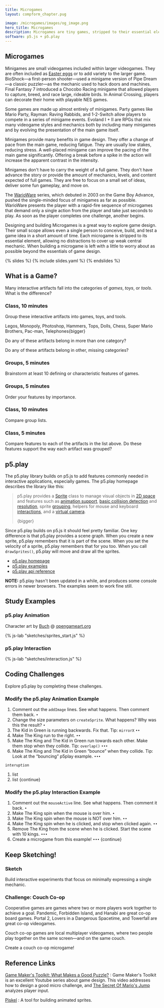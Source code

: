 ```yaml
---
title: Microgames
layout: compform_chapter.pug

image: /microgames/images/og_image.png
hero_title: Microgames
description: Microgames are tiny games, stripped to their essential elements, often playable in a few seconds.
software: p5.js + p5.play
---
```


<!--
<script>
TogetherJSConfig_hubBase = "https://clover-grateful-source.glitch.me/";
//https://clover-grateful-source.glitch.me/
</script>
<script src="https://togetherjs.com/togetherjs-min.js"></script>

<div style="cursor: pointer; margin-top: 1em; padding: 5px; border: 1px solid black; display: inline-block" onclick="TogetherJS(this); return false;">Collaborate!</div> -->

## Microgames

Minigames are small videogames included within larger videogames. They are often included as [Easter eggs](<https://en.wikipedia.org/wiki/Easter_egg_(media)>) or to add variety to the larger game. BioShock—a first-person shooter—used a minigame version of Pipe Dream—a classic puzzler—as the mechanic used to hack doors and machines. Final Fantasy 7 introduced a Chocobo Racing minigame that allowed players to capture, breed, and race large, rideable birds. In Animal Crossing, players can decorate their home with playable NES games.

Some games are made up almost entirely of minigames. Party games like Mario Party, Rayman: Raving Rabbids, and 1-2-Switch allow players to compete in a series of minigame events. Evoland I + II are RPGs that mix many videogame styles and mechanics both by including many minigames and by evolving the presentation of the main game itself.

<!-- commenting this out because now there's a gallery

<div class="three-up">

![Bioshock](figures/bioshock.jpg)
BioShock Hacking{figure}

![Final Fantasy VII](figures/ffVII.jpg)
Final Fantasy VII Chocobo Racing{figure}

![Animal Crossing](figures/animalcrossing.jpg)
Animal Crossing NES Collection{figure}

</div> -->

Minigames provide many benefits in game design. They offer a change of pace from the main game, reducing fatigue. They are usually low stakes, reducing stress. A well-placed minigame can improve the pacing of the main game significantly. Offering a break before a spike in the action will increase the apparent contrast in the intensity.

Minigames don't have to carry the weight of a full game. They don't have advance the story or provide the amount of mechanics, levels, and content expected of full games. They are free to focus on a small set of ideas, deliver some fun gameplay, and move on.

The [WarioWare](<https://en.wikipedia.org/wiki/Wario_(franchise)>) series, which debuted in 2003 on the Game Boy Advance, pushed the single-minded focus of minigames as far as possible. WarioWare presents the player with a rapid-fire sequence of microgames that demand only a single action from the player and take just seconds to play. As soon as the player completes one challenge, another begins.

<!-- commenting this out because now there's a gallery

<div class="three-up">

![WarioWare](figures/ww-stop.png)
![WarioWare](figures/ww-car.png)
![WarioWare](figures/ww-catch.png)

</div> -->

Designing and building Microgames is a great way to explore game design. Their small scope allows even a single person to conceive, build, and test a game idea in a short amount of time. Each microgame is stripped to its essential element, allowing no distractions to cover up weak central mechanic. When building a microgame is left with a little to worry about as possible beyond the essentials of game design.

{% slides %}
{% include slides.yaml %}
{% endslides %}

<div class="activity">

## What is a Game?

Many interactive artifacts fall into the categories of _games_, _toys_, or _tools_. What is the difference?

### Class, 10 minutes

Group these interactive artifacts into games, toys, and tools.

Legos, Monopoly, Photoshop, Hammers, Tops, Dolls, Chess, Super Mario Brothers, Pac-man, Telephones{bigger}

Do any of these artifacts belong in more than one category?

Do any of these artifacts belong in other, missing categories?

### Groups, 5 minutes

Brainstorm at least 10 defining or characteristic features of games.

### Groups, 5 minutes

Order your features by importance.

### Class, 10 minutes

Compare group lists.

### Class, 5 minutes

Compare features to each of the artifacts in the list above. Do these features support the way each artifact was grouped?

</div>

## p5.play

The p5.play library builds on p5.js to add features commonly needed in interactive applications, especially games. The p5.play homepage describes the library like this:

> p5.play provides a <a href="http://p5play.molleindustria.org/examples/index.html?fileName=sprite.js" target="_blank">Sprite</a> class to manage visual objects in <a href="http://p5play.molleindustria.org/examples/index.html?fileName=sprite4.js" target="_blank">2D space</a> and features such as <a href="http://p5play.molleindustria.org/examples/index.html?fileName=sprite3.js" target="_blank">animation support</a>, <a href="http://p5play.molleindustria.org/examples/index.html?fileName=collisions.js" target="_blank">basic collision detection</a> and <a href="http://p5play.molleindustria.org/examples/index.html?fileName=collisions4.js" target="_blank">resolution</a>, sprite <a href="http://p5play.molleindustria.org/examples/index.html?fileName=sprite8.js" target="_blank">grouping</a>, helpers for mouse and keyboard <a href="http://p5play.molleindustria.org/examples/index.html?fileName=keyPresses.js" target="_blank">interactions</a>, and a <a href="http://p5play.molleindustria.org/examples/index.html?fileName=camera.js" target="_blank">virtual camera</a>. </p>
> {bigger}

Since p5.play builds on p5.js it should feel pretty familiar. One key difference is that p5.play provides a scene graph. When you create a new sprite, p5.play remembers that it is part of the scene. When you set the velocity of a sprite, p5.play remembers that for you too. When you call `drawSprites()`, p5.play will move and draw all the sprites.

- [p5.play homepage](http://p5play.molleindustria.org/)
- [p5.play examples](http://p5play.molleindustria.org/examples/index.html)
- [p5.play api reference](http://p5play.molleindustria.org/docs/index.html)

<div class="callout">

**NOTE:** p5.play hasn't been updated in a while, and produces some console errors in newer browsers. The examples seem to work fine still.

</div>

## Study Examples

### p5.play Animation

Character art by [Buch](https://opengameart.org/users/buch) @ [opengameart.org](https://opengameart.org/content/a-platformer-in-the-forest)

{% js-lab "sketches/sprites_start.js" %}

### p5.play Interaction

{% js-lab "sketches/interaction.js" %}

<div class="activity challenges">

## Coding Challenges

Explore p5.play by completing these challenges.

### Modify the p5.play Animation Example

1. Comment out the `addImage` lines. See what happens. Then comment them back. `•`
1. Change the size parameters on `createSprite`. What happens? Why was this the result? `•`
1. The Kid in Green is running backwards. Fix that. Tip: `mirrorX` `••`
1. Make The King run to the right. `••`
1. Make The King and The Kid in Green run towards each other. Make them stop when they collide. Tip: `overlap()` `•••`
1. Make The King and The Kid in Green “bounce” when they collide. Tip: Look at the “bouncing” p5play example. `•••`

```
interuption
```

1. list
2. list
   {continue}

### Modify the p5.play Interaction Example

1. Comment out the `mouseActive` line. See what happens. Then comment it back. `•`
1. Make The King spin when the mouse is over him. `•`
1. Make The King spin when the mouse is NOT over him. `••`
1. Make The King spin when he is clicked, and stop when clicked again. `••`
1. Remove The King from the scene when he is clicked. Start the scene with 10 kings. `•••`
1. Create a microgame from this example! `•••`
   {continue}

</div>

<div class="assignment">

## Keep Sketching!

### Sketch

Build interactive experiments that focus on minimally expressing a single mechanic.

### Challenge: Couch Co-op

Cooperative games are games where two or more players work together to achieve a goal. Pandemic, Forbidden Island, and Hanabi are great co-op board games. Portal 2, Lovers in a Dangerous Spacetime, and Towerfall are great co-op videogames.

Couch co-op games are local multiplayer videogames, where two people play together on the same screen—and on the same couch.

Create a couch co-op microgame!

</div>

## Reference Links

[Game Maker's Toolkit: What Makes a Good Puzzle?](https://www.youtube.com/watch?v=zsjC6fa_YBg)
: Game Maker's Toolkit is an excellent Youtube series about game design. This video addresses how to design a good micro challenge, and [The Secret Of Mario's Jump](https://www.youtube.com/watch?v=7daTGyVZ60I) analyzes player input.

[Piskel](https://www.piskelapp.com/)
: A tool for building animated sprites.

<style>
  .spoiler h3 {
    margin-top: 0;    
  }
  .spoiler {
      position: relative;
  }
  .spoiler::after {
      content: "Redacted! We'll look at this in class.";
      font-family: "Roboto";
      font-size: 10px;
      position: absolute;
      top: 0;
      width: 100%;
      height: 100%;
      text-align: center;
      padding: 30px;
      background: black;
      color: white;
      
  }
</style>

<script>
var els = document.getElementsByClassName("spoiler");
for (var i = 0; i < els.length; i++) {
    let el = els[i];
    els[i].addEventListener('click', ()=>el.classList.remove("spoiler"));
}
</script>
